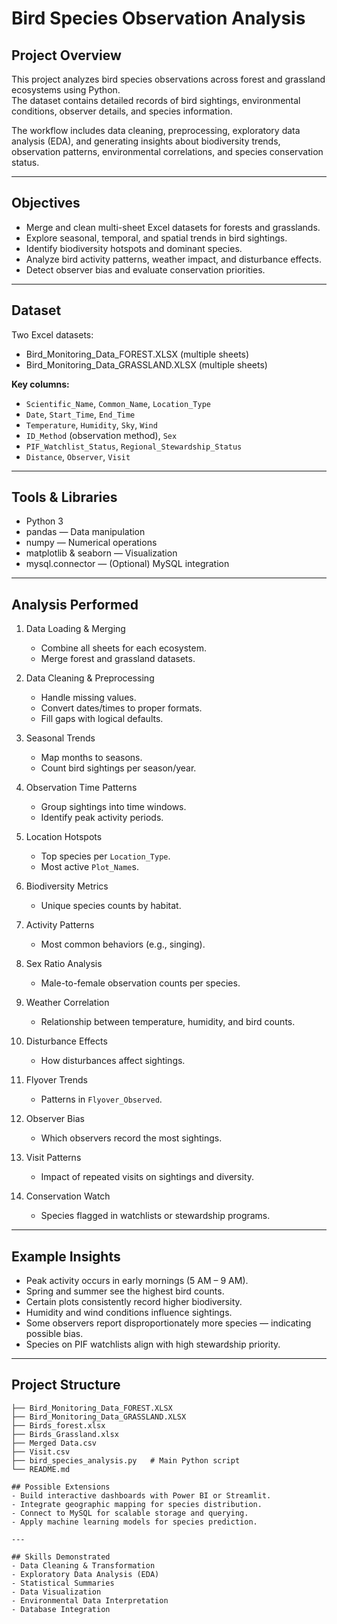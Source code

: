 # Bird Species Observation Analysis

## Project Overview
This project analyzes bird species observations across forest and grassland ecosystems using Python.  
The dataset contains detailed records of bird sightings, environmental conditions, observer details, and species information.

The workflow includes data cleaning, preprocessing, exploratory data analysis (EDA), and generating insights about biodiversity trends, observation patterns, environmental correlations, and species conservation status.

---

## Objectives
- Merge and clean multi-sheet Excel datasets for forests and grasslands.
- Explore seasonal, temporal, and spatial trends in bird sightings.
- Identify biodiversity hotspots and dominant species.
- Analyze bird activity patterns, weather impact, and disturbance effects.
- Detect observer bias and evaluate conservation priorities.

---

## Dataset
Two Excel datasets:
- Bird_Monitoring_Data_FOREST.XLSX (multiple sheets)
- Bird_Monitoring_Data_GRASSLAND.XLSX (multiple sheets)

**Key columns:**
- `Scientific_Name`, `Common_Name`, `Location_Type`
- `Date`, `Start_Time`, `End_Time`
- `Temperature`, `Humidity`, `Sky`, `Wind`
- `ID_Method` (observation method), `Sex`
- `PIF_Watchlist_Status`, `Regional_Stewardship_Status`
- `Distance`, `Observer`, `Visit`

---

## Tools & Libraries
- Python 3
- pandas — Data manipulation
- numpy — Numerical operations
- matplotlib & seaborn — Visualization
- mysql.connector — (Optional) MySQL integration

---

## Analysis Performed
1. Data Loading & Merging  
   - Combine all sheets for each ecosystem.  
   - Merge forest and grassland datasets.  

2. Data Cleaning & Preprocessing  
   - Handle missing values.  
   - Convert dates/times to proper formats.  
   - Fill gaps with logical defaults.  

3. Seasonal Trends  
   - Map months to seasons.  
   - Count bird sightings per season/year.  

4. Observation Time Patterns  
   - Group sightings into time windows.  
   - Identify peak activity periods.  

5. Location Hotspots  
   - Top species per `Location_Type`.  
   - Most active `Plot_Name`s.  

6. Biodiversity Metrics  
   - Unique species counts by habitat.  

7. Activity Patterns  
   - Most common behaviors (e.g., singing).  

8. Sex Ratio Analysis  
   - Male-to-female observation counts per species.  

9. Weather Correlation  
   - Relationship between temperature, humidity, and bird counts.  

10. Disturbance Effects  
    - How disturbances affect sightings.  

11. Flyover Trends  
    - Patterns in `Flyover_Observed`.  

12. Observer Bias  
    - Which observers record the most sightings.  

13. Visit Patterns  
    - Impact of repeated visits on sightings and diversity.  

14. Conservation Watch  
    - Species flagged in watchlists or stewardship programs.

---

## Example Insights
- Peak activity occurs in early mornings (5 AM – 9 AM).  
- Spring and summer see the highest bird counts.  
- Certain plots consistently record higher biodiversity.  
- Humidity and wind conditions influence sightings.  
- Some observers report disproportionately more species — indicating possible bias.  
- Species on PIF watchlists align with high stewardship priority.  

---

## Project Structure
```
├── Bird_Monitoring_Data_FOREST.XLSX
├── Bird_Monitoring_Data_GRASSLAND.XLSX
├── Birds_forest.xlsx
├── Birds_Grassland.xlsx
├── Merged Data.csv
├── Visit.csv
├── bird_species_analysis.py   # Main Python script
└── README.md

## Possible Extensions
- Build interactive dashboards with Power BI or Streamlit.  
- Integrate geographic mapping for species distribution.  
- Connect to MySQL for scalable storage and querying.  
- Apply machine learning models for species prediction.

---

## Skills Demonstrated
- Data Cleaning & Transformation  
- Exploratory Data Analysis (EDA)  
- Statistical Summaries  
- Data Visualization  
- Environmental Data Interpretation  
- Database Integration
